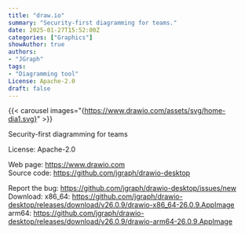 ```yaml
---
title: "draw.io"
summary: "Security-first diagramming for teams."
date: 2025-01-27T15:52:00Z
categories: ["Graphics"]
showAuthor: true
authors:
- "JGraph"
tags:
- "Diagramming tool"
License: Apache-2.0
draft: false
---
```


{{< carousel images="{https://www.drawio.com/assets/svg/home-dia1.svg}" >}}

Security-first diagramming for teams

License: Apache-2.0

Web page: <https://www.drawio.com>  
Source code: <https://github.com/jgraph/drawio-desktop>

Report the bug: <https://github.com/jgraph/drawio-desktop/issues/new>  
Download: x86_64: <https://github.com/jgraph/drawio-desktop/releases/download/v26.0.9/drawio-x86_64-26.0.9.AppImage>  
          arm64: <https://github.com/jgraph/drawio-desktop/releases/download/v26.0.9/drawio-arm64-26.0.9.AppImage>
